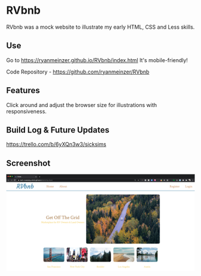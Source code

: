 # RVbnb

RVbnb was a mock website to illustrate my early HTML, CSS and Less skills.

## Use

Go to https://ryanmeinzer.github.io/RVbnb/index.html It's mobile-friendly!

Code Repository - https://github.com/ryanmeinzer/RVbnb

## Features

Click around and adjust the browser size for illustrations with responsiveness. 

## Build Log & Future Updates

https://trello.com/b/6yXQn3w3/sicksims

## Screenshot

![RVbnb Screenshot](/rvbnb-screenshot.png)
